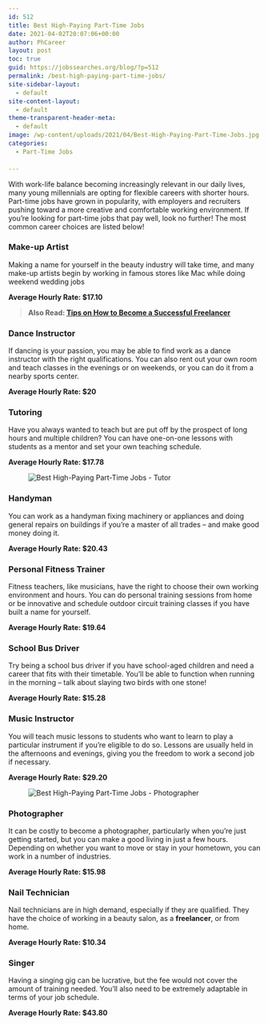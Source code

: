 ```yaml
---
id: 512
title: Best High-Paying Part-Time Jobs
date: 2021-04-02T20:07:06+00:00
author: PhCareer
layout: post
toc: true
guid: https://jobssearches.org/blog/?p=512
permalink: /best-high-paying-part-time-jobs/
site-sidebar-layout:
  - default
site-content-layout:
  - default
theme-transparent-header-meta:
  - default
image: /wp-content/uploads/2021/04/Best-High-Paying-Part-Time-Jobs.jpg
categories:
  - Part-Time Jobs

---
```

With work-life balance becoming increasingly relevant in our daily lives, many young millennials are opting for flexible careers with shorter hours. Part-time jobs have grown in popularity, with employers and recruiters pushing toward a more creative and comfortable working environment. If you&#8217;re looking for part-time jobs that pay well, look no further! The most common career choices are listed below!

### **Make-up Artist**

Making a name for yourself in the beauty industry will take time, and many make-up artists begin by working in famous stores like Mac while doing weekend wedding jobs

**Average Hourly Rate: $17.10**



<blockquote class="wp-block-quote">
  <p>
    <strong>Also Read: <a href="/tips-on-how-to-become-a-successful-freelancer/">Tips on How to Become a Successful Freelancer</a></strong>
  </p>
</blockquote>

### **Dance Instructor**

If dancing is your passion, you may be able to find work as a dance instructor with the right qualifications. You can also rent out your own room and teach classes in the evenings or on weekends, or you can do it from a nearby sports center.

**Average Hourly Rate: $20**



### **Tutoring**

Have you always wanted to teach but are put off by the prospect of long hours and multiple children? You can have one-on-one lessons with students as a mentor and set your own teaching schedule.

**Average Hourly Rate: $17.78**

<figure class="wp-block-image size-large">

<img loading="lazy" width="926" height="617" src="/wp-content/uploads/2021/04/part-time-jobs-tutor.jpg" alt="Best High-Paying Part-Time Jobs - Tutor" class="wp-image-513" srcset="/wp-content/uploads/2021/04/part-time-jobs-tutor.jpg 926w, /wp-content/uploads/2021/04/part-time-jobs-tutor-300x200.jpg 300w, /wp-content/uploads/2021/04/part-time-jobs-tutor-768x512.jpg 768w" sizes="(max-width: 926px) 100vw, 926px" /> </figure> 

### **Handyman**

You can work as a handyman fixing machinery or appliances and doing general repairs on buildings if you&#8217;re a master of all trades – and make good money doing it.

**Average Hourly Rate: $20.43**



### **Personal Fitness Trainer**

Fitness teachers, like musicians, have the right to choose their own working environment and hours. You can do personal training sessions from home or be innovative and schedule outdoor circuit training classes if you have built a name for yourself.

**Average Hourly Rate: $19.64**



### **School Bus Driver**

Try being a school bus driver if you have school-aged children and need a career that fits with their timetable. You&#8217;ll be able to function when running in the morning – talk about slaying two birds with one stone!

**Average Hourly Rate: $15.28**



### **Music Instructor**

You will teach music lessons to students who want to learn to play a particular instrument if you&#8217;re eligible to do so. Lessons are usually held in the afternoons and evenings, giving you the freedom to work a second job if necessary.

**Average Hourly Rate: $29.20**


<figure class="wp-block-image size-large">

<img loading="lazy" width="700" height="466" src="/wp-content/uploads/2021/04/part-time-job-photographer.jpg" alt="Best High-Paying Part-Time Jobs - Photographer" class="wp-image-514" srcset="/wp-content/uploads/2021/04/part-time-job-photographer.jpg 700w, /wp-content/uploads/2021/04/part-time-job-photographer-300x200.jpg 300w" sizes="(max-width: 700px) 100vw, 700px" /> </figure> 

### **Photographer**

It can be costly to become a photographer, particularly when you&#8217;re just getting started, but you can make a good living in just a few hours. Depending on whether you want to move or stay in your hometown, you can work in a number of industries.

**Average Hourly Rate: $15.98**



### **Nail Technician**

Nail technicians are in high demand, especially if they are qualified. They have the choice of working in a beauty salon, as a **freelancer**, or from home.

**Average Hourly Rate: $10.34**

### **Singer**

Having a singing gig can be lucrative, but the fee would not cover the amount of training needed. You&#8217;ll also need to be extremely adaptable in terms of your job schedule.

**Average Hourly Rate: $43.80**

